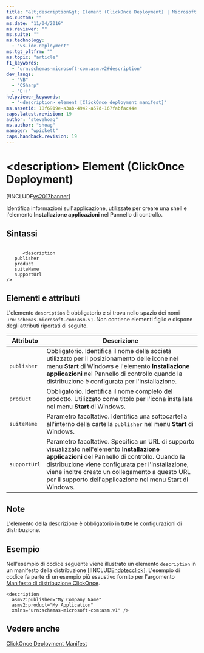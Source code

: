 ```yaml
---
title: "&lt;description&gt; Element (ClickOnce Deployment) | Microsoft Docs"
ms.custom: ""
ms.date: "11/04/2016"
ms.reviewer: ""
ms.suite: ""
ms.technology: 
  - "vs-ide-deployment"
ms.tgt_pltfrm: ""
ms.topic: "article"
f1_keywords: 
  - "urn:schemas-microsoft-com:asm.v2#description"
dev_langs: 
  - "VB"
  - "CSharp"
  - "C++"
helpviewer_keywords: 
  - "<description> element [ClickOnce deployment manifest]"
ms.assetid: 18f6919e-a3ab-4942-a57d-167fabfac44e
caps.latest.revision: 19
author: "stevehoag"
ms.author: "shoag"
manager: "wpickett"
caps.handback.revision: 19
---
```

# &lt;description&gt; Element (ClickOnce Deployment)
[!INCLUDE[vs2017banner](../code-quality/includes/vs2017banner.md)]

Identifica informazioni sull'applicazione, utilizzate per creare una shell e l'elemento **Installazione applicazioni** nel Pannello di controllo.  
  
## Sintassi  
  
```  
  
      <description   
   publisher   
   product  
   suiteName  
   supportUrl  
/>  
```  
  
## Elementi e attributi  
 L'elemento `description` è obbligatorio e si trova nello spazio dei nomi `urn:schemas-microsoft-com:asm.v1`.  Non contiene elementi figlio e dispone degli attributi riportati di seguito.  
  
|Attributo|Descrizione|  
|---------------|-----------------|  
|`publisher`|Obbligatorio.  Identifica il nome della società utilizzato per il posizionamento delle icone nel menu **Start** di Windows e l'elemento **Installazione applicazioni** nel Pannello di controllo quando la distribuzione è configurata per l'installazione.|  
|`product`|Obbligatorio.  Identifica il nome completo del prodotto.  Utilizzato come titolo per l'icona installata nel menu **Start** di Windows.|  
|`suiteName`|Parametro facoltativo.  Identifica una sottocartella all'interno della cartella `publisher` nel menu **Start** di Windows.|  
|`supportUrl`|Parametro facoltativo.  Specifica un URL di supporto visualizzato nell'elemento **Installazione applicazioni** del Pannello di controllo.  Quando la distribuzione viene configurata per l'installazione, viene inoltre creato un collegamento a questo URL per il supporto dell'applicazione nel menu Start di Windows.|  
  
## Note  
 L'elemento della descrizione è obbligatorio in tutte le configurazioni di distribuzione.  
  
## Esempio  
 Nell'esempio di codice seguente viene illustrato un elemento `description` in un manifesto della distribuzione [!INCLUDE[ndptecclick](../deployment/includes/ndptecclick_md.md)].  L'esempio di codice fa parte di un esempio più esaustivo fornito per l'argomento [Manifesto di distribuzione ClickOnce](../deployment/clickonce-deployment-manifest.md).  
  
```  
<description   
  asmv2:publisher="My Company Name"  
  asmv2:product="My Application"  
  xmlns="urn:schemas-microsoft-com:asm.v1" />  
```  
  
## Vedere anche  
 [ClickOnce Deployment Manifest](../deployment/clickonce-deployment-manifest.md)